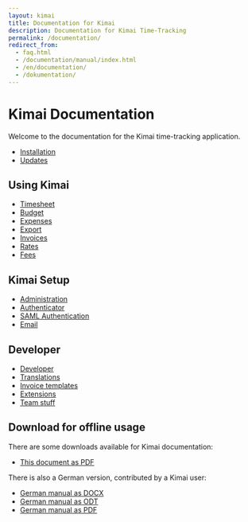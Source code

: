 ```yaml
---
layout: kimai
title: Documentation for Kimai
description: Documentation for Kimai Time-Tracking
permalink: /documentation/
redirect_from:
  - faq.html
  - /documentation/manual/index.html
  - /en/documentation/
  - /dokumentation/
---
```


# Kimai Documentation

Welcome to the documentation for the Kimai time-tracking application.

* [Installation](installation/)
* [Updates](updates/)

## Using Kimai

* [Timesheet](timesheet/)
* [Budget](budget/)
* [Expenses](expenses/)
* [Export](export/)
* [Invoices](invoices/)
* [Rates](rates/)
* [Fees](fees/)

## Kimai Setup
* [Administration](administration/)
* [Authenticator](authenticator/)
* [SAML Authentication](saml/)
* [Email](email/)

## Developer

* [Developer](developer/)
* [Translations](translations/)
* [Invoice templates](invoice-templates/)
* [Extensions](extensions/)
* [Team stuff](team/)

## Download for offline usage

There are some downloads available for Kimai documentation:

* [This document as PDF](https://github.com/kimai/manuals/raw/master/documentation.pdf)

There is also a German version, contributed by a  Kimai user:

* [German manual as DOCX](https://github.com/kimai/manuals/blob/master/Kimai%20Zeiterfassung%20Benutzerhandbuch.docx?raw=true)
* [German manual as ODT](https://github.com/kimai/manuals/blob/master/Kimai%20Zeiterfassung%20Benutzerhandbuch.odt?raw=true)
* [German manual as PDF](https://github.com/kimai/manuals/blob/master/Kimai%20Zeiterfassung%20Benutzerhandbuch_deutsch_final.pdf?raw=true)
